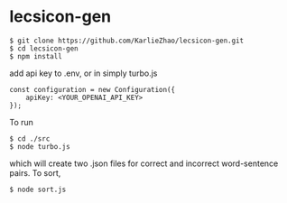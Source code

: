# lecsicon-gen
```
$ git clone https://github.com/KarlieZhao/lecsicon-gen.git
$ cd lecsicon-gen
$ npm install
```

add api key to .env, or in simply turbo.js
```
const configuration = new Configuration({
    apiKey: <YOUR_OPENAI_API_KEY>
});
```
To run
```
$ cd ./src
$ node turbo.js
```
which will create two .json files for correct and incorrect word-sentence pairs. To sort,

```
$ node sort.js
```
